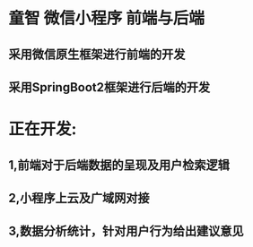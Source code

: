# 童智 微信小程序 前端与后端
## 采用微信原生框架进行前端的开发
## 采用SpringBoot2框架进行后端的开发
# 正在开发:
## 1,前端对于后端数据的呈现及用户检索逻辑
## 2,小程序上云及广域网对接
## 3,数据分析统计，针对用户行为给出建议意见


